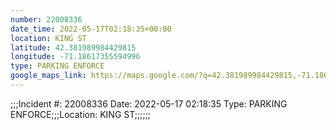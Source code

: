 ```yaml
---
number: 22008336
date_time: 2022-05-17T02:18:35+00:00
location: KING ST
latitude: 42.381989984429815
longitude: -71.18617355594996
type: PARKING ENFORCE
google_maps_link: https://maps.google.com/?q=42.381989984429815,-71.18617355594996
---
```


;;;Incident #: 22008336  Date: 2022-05-17 02:18:35   Type: PARKING ENFORCE;;;Location: KING ST;;;;;;
